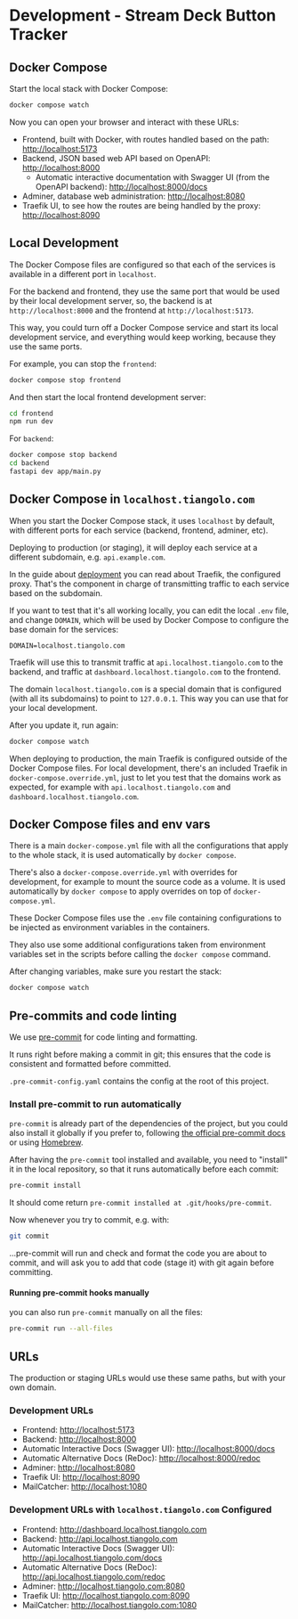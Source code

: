 # Development - Stream Deck Button Tracker

## Docker Compose

Start the local stack with Docker Compose:

```sh
docker compose watch
```

Now you can open your browser and interact with these URLs:

- Frontend, built with Docker, with routes handled based on the path: <http://localhost:5173>
- Backend, JSON based web API based on OpenAPI: <http://localhost:8000>
  - Automatic interactive documentation with Swagger UI (from the OpenAPI backend): <http://localhost:8000/docs>
- Adminer, database web administration: <http://localhost:8080>
- Traefik UI, to see how the routes are being handled by the proxy: <http://localhost:8090>

## Local Development

The Docker Compose files are configured so that each of the services is available in a different port in `localhost`.

For the backend and frontend, they use the same port that would be used by their local development server, so, the backend is at `http://localhost:8000` and the frontend at `http://localhost:5173`.

This way, you could turn off a Docker Compose service and start its local development service, and everything would keep working, because they use the same ports.

For example, you can stop the  `frontend`:

```sh
docker compose stop frontend
```

And then start the local frontend development server:

```sh
cd frontend
npm run dev
```

For `backend`:

```sh
docker compose stop backend
cd backend
fastapi dev app/main.py
```

## Docker Compose in `localhost.tiangolo.com`

When you start the Docker Compose stack, it uses `localhost` by default, with different ports for each service (backend, frontend, adminer, etc).

Deploying to production (or staging), it will deploy each service at a different subdomain, e.g. `api.example.com`.

In the guide about [deployment](DEPLOYMENT.md) you can read about Traefik, the configured proxy. That's the component in charge of transmitting traffic to each service based on the subdomain.

If you want to test that it's all working locally, you can edit the local `.env` file, and change `DOMAIN`, which will be used by Docker Compose to configure the base domain for the services:

```dotenv
DOMAIN=localhost.tiangolo.com
```

Traefik will use this to transmit traffic at `api.localhost.tiangolo.com` to the backend, and traffic at `dashboard.localhost.tiangolo.com` to the frontend.

The domain `localhost.tiangolo.com` is a special domain that is configured (with all its subdomains) to point to `127.0.0.1`. This way you can use that for your local development.

After you update it, run again:

```sh
docker compose watch
```

When deploying to production, the main Traefik is configured outside of the Docker Compose files. For local development, there's an included Traefik in `docker-compose.override.yml`, just to let you test that the domains work as expected, for example with `api.localhost.tiangolo.com` and `dashboard.localhost.tiangolo.com`.

## Docker Compose files and env vars

There is a main `docker-compose.yml` file with all the configurations that apply to the whole stack, it is used automatically by `docker compose`.

There's also a `docker-compose.override.yml` with overrides for development, for example to mount the source code as a volume. It is used automatically by `docker compose` to apply overrides on top of `docker-compose.yml`.

These Docker Compose files use the `.env` file containing configurations to be injected as environment variables in the containers.

They also use some additional configurations taken from environment variables set in the scripts before calling the `docker compose` command.

After changing variables, make sure you restart the stack:

```sh
docker compose watch
```

## Pre-commits and code linting

We use [pre-commit](https://pre-commit.com/) for code linting and formatting.

It runs right before making a commit in git; this ensures that the code is consistent and formatted before committed.

`.pre-commit-config.yaml` contains the config at the root of this project.

### Install pre-commit to run automatically

`pre-commit` is already part of the dependencies of the project, but you could also install it globally if you prefer to, following [the official pre-commit docs](https://pre-commit.com/) or using [Homebrew](https://formulae.brew.sh/formula/pre-commit#default).

After having the `pre-commit` tool installed and available, you need to "install" it in the local repository, so that it runs automatically before each commit:

```sh
pre-commit install
```

It should come return `pre-commit installed at .git/hooks/pre-commit`.

Now whenever you try to commit, e.g. with:

```sh
git commit
```

...pre-commit will run and check and format the code you are about to commit, and will ask you to add that code (stage it) with git again before committing.

#### Running pre-commit hooks manually

you can also run `pre-commit` manually on all the files:

```sh
pre-commit run --all-files
```

## URLs

The production or staging URLs would use these same paths, but with your own domain.

### Development URLs

- Frontend: <http://localhost:5173>
- Backend: <http://localhost:8000>
- Automatic Interactive Docs (Swagger UI): <http://localhost:8000/docs>
- Automatic Alternative Docs (ReDoc): <http://localhost:8000/redoc>
- Adminer: <http://localhost:8080>
- Traefik UI: <http://localhost:8090>
- MailCatcher: <http://localhost:1080>

### Development URLs with `localhost.tiangolo.com` Configured

- Frontend: <http://dashboard.localhost.tiangolo.com>
- Backend: <http://api.localhost.tiangolo.com>
- Automatic Interactive Docs (Swagger UI): <http://api.localhost.tiangolo.com/docs>
- Automatic Alternative Docs (ReDoc): <http://api.localhost.tiangolo.com/redoc>
- Adminer: <http://localhost.tiangolo.com:8080>
- Traefik UI: <http://localhost.tiangolo.com:8090>
- MailCatcher: <http://localhost.tiangolo.com:1080>
